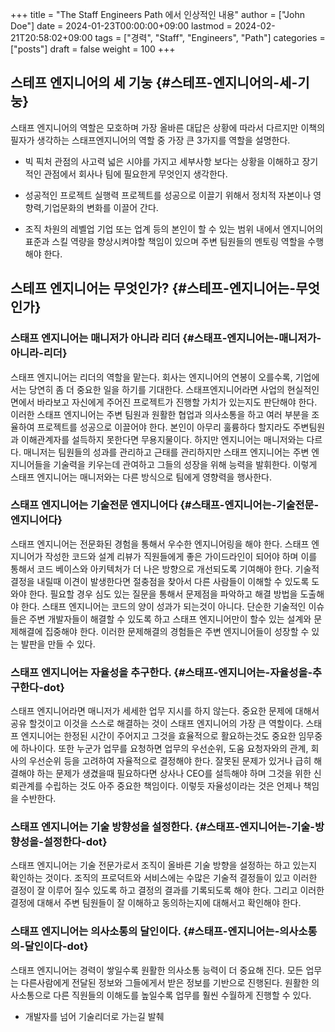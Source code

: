+++
title = "The Staff Engineers Path 에서 인상적인 내용"
author = ["John Doe"]
date = 2024-01-23T00:00:00+09:00
lastmod = 2024-02-21T20:58:02+09:00
tags = ["경력", "Staff", "Engineers", "Path"]
categories = ["posts"]
draft = false
weight = 100
+++

## 스테프 엔지니어의 세 기눙 {#스테프-엔지니어의-세-기눙}

스태프 엔지니어의 역할은 모호하며 가장 올바른 대답은 상황에 따라서 다르지만 이책의 필자가 생각하는 스태프엔지니어의 역할 중 가장 큰 3가지를 역할을 설명한다.

-   빅 픽처 관점의 사고력
    넓은 시야를 가지고 세부사항 보다는 상황을 이해하고 장기적인 관점에서 회사나 팀에 필요한게 무엇인지 생각한다.

-   성공적인 프로젝트 실행력
    프로젝트를 성공으로 이끌기 위해서 정치적 자본이나 영향력,기업문화의 변화를 이끌어 간다.

-   조직 차원의 레벨업
    기업 또는 업계 등의 본인이 할 수 있는 범위 내에서 엔지니어의 표준과 스킬 역량을 향상시켜야할 책임이 있으며 주변 팀원들의 멘토링 역할을 수행해야 한다.


## 스테프 엔지니어는 무엇인가? {#스테프-엔지니어는-무엇인가}


### 스태프 엔지니어는 매니저가 아니라 리더 {#스태프-엔지니어는-매니저가-아니라-리더}

스태프 엔지니어는 리더의 역할을 맡는다. 회사는 엔지니어의 연봉이 오를수록, 기업에서는 당연히 좀 더 중요한 일을 하기를 기대한다. 스태프엔지니어라면 사업의 현실적인 면에서 바라보고 자신에게 주어진 프로젝트가 진행할 가치가 있는지도 판단해야 한다.
이러한 스태프 엔지니어는 주변 팀원과 원활한 협업과 의사소통을 하고 여러 부분을 조율하여 프로젝트를 성공으로 이끌어야 한다. 본인이 아무리 훌륭하다 할지라도 주변팀원과 이해관계자를 설득하지 못한다면 무용지물이다. 하지만 엔지니어는 매니저와는 다르다.
매니저는 팀원들의 성과를 관리하고 근태를 관리하지만 스태프 엔지니어는 주변 엔지니어들을 기술력을 키우는데 관여하고 그들의 성장을 위해 능력을 발휘한다. 이렇게 스태프 엔지니어는 매니저와는 다른 방식으로 팀에게 영향력을 행사한다.


### 스태프 엔지니어는 기술전문 엔지니어다 {#스태프-엔지니어는-기술전문-엔지니어다}

스태프 엔지니어는 전문화된 경험을 통해서 우수한 엔지니어링을 해야 한다. 스태프 엔지니어가 작성한 코드와 설계 리뷰가 직원들에게 좋은 가이드라인이 되어야 하며 이를 통해서 코드 베이스와 아키텍처가 더 나은 방향으로 개선되도록 기여해야 한다. 기술적 결정을 내릴때 이견이 발생한다면 절충점을 찾아서 다른 사람들이 이해할 수 있도록 도와야 한다. 필요할 경우 심도 있는 질문을 통해서 문제점을 파악하고 해결 방법을 도출해야 한다. 스태프 엔지니어는 코드의 양이 성과가 되는것이 아니다. 단순한 기술적인 이슈들은 주변 개발자들이 해결할 수 있도록 하고 스태프 엔지니어만이 할수 있는 설계와 문제해결에 집중해야 한다. 이러한 문제해결의 경험들은 주변 엔지니어들이 성장할 수 있는 발판을 만들 수 있다.


### 스태프 엔지니어는 자율성을 추구한다. {#스태프-엔지니어는-자율성을-추구한다-dot}

스태프 엔지니어라면 매니저가 세세한 업무 지시를 하지 않는다. 중요한 문제에 대해서 공유 할것이고 이것을 스스로 해결하는 것이 스태프 엔지니어의 가장 큰 역할이다. 스태프 엔지니어는 한정된 시간이 주어지고 그것을 효율적으로 활요하는것도 중요한 임무중에 하나이다. 또한 누군가 업무를 요청하면 업무의 우선순위, 도움 요청자와의 관계, 회사의 우선순위 등을 고려하여 자율적으로 결정해야 한다. 잘못된 문제가 있거나 급히 해결해야 하는 문제가 생겼을때 필요하다면 상사나 CEO를 설득해야 하며 그것을 위한 신뢰관계를 수립하는 것도 아주 중요한 책임이다. 이렇듯 자율성이라는 것은 언제나 책임을 수반한다.


### 스태프 엔지니어는 기술 방향성을 설정한다. {#스태프-엔지니어는-기술-방향성을-설정한다-dot}

스태프 엔지니어는 기술 전문가로서 조직이 올바른 기술 방향을 설정하는 하고 있는지 확인하는 것이다. 조직의 프로덕트와 서비스에는 수많은 기술적 결정들이 있고 이러한 결정이 잘 이루어 질수 있도록 하고 결정의 결과를 기록되도록 해야 한다. 그리고 이러한 결정에 대해서 주변 팀원들이 잘 이해하고 동의하는지에 대해서고 확인해야 한다.


### 스태프 엔지니어는 의사소통의 달인이다. {#스태프-엔지니어는-의사소통의-달인이다-dot}

스태프 엔지니어는 경력이 쌓일수록 원활한 의사소통 능력이 더 중요해 진다. 모든 업무는 다른사람에게 전달된 정보와 그들에게서 받은 정보를 기반으로 진행된다. 원활한 의사소통으로 다른 직원들의 이해도를 높일수록 업무를 훨씬 수월하게 진행할 수 있다.

-   개발자를 넘어 기술리더로 가는길 발췌
